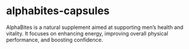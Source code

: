 # alphabites-capsules
AlphaBites is a natural supplement aimed at supporting men’s health and vitality. It focuses on enhancing energy, improving overall physical performance, and boosting confidence.
